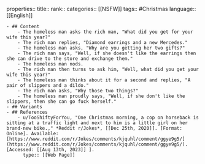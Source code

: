 properties::
title::
rank::
categories:: [[NSFW]]
tags:: #Christmas
language:: [[English]]

	- ## Content
		- The homeless man asks the rich man, "What did you get for your wife this year?"
		- The rich man replies, "Diamond earrings and a new Mercedes."
		- The homeless man asks, "Why are you getting her two gifts?"
		- The rich man says, "Well, if she doesn't like the earrings then she can drive to the store and exchange them."
		- The homeless man nods.
		- The rich man then turns to ask him, "Well, what did you get your wife this year?"
		- The homeless man thinks about it for a second and replies, "A pair of slippers and a dildo."
		- The rich man asks, "Why those two things?"
		- The homeless man proudly says, "Well, if she don't like the slippers, then she can go fuck herself."
	- ## Variants
	- ## References
		- u/TooShiftyForYou, "One Christmas morning, a cop on horseback is sitting at a traffic light and next to him is a little girl on her brand-new bike.," *Reddit r/Jokes*, [[Dec 25th, 2020]]. [Format: Online]. Available: [https://www.reddit.com/r/Jokes/comments/kjquhl/comment/ggye9g5/](https://www.reddit.com/r/Jokes/comments/kjquhl/comment/ggye9g5/). [Accessed: [[Aug 13th, 2023]] ].
		  type:: [[Web Page]]